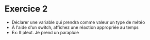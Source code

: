 # Exercice 2
 
- Déclarer une variable qui prendra comme valeur un type de météo
- À l'aide d'un switch, affichez une réaction appropriée au temps
- Ex: Il pleut. Je prend un parapluie
